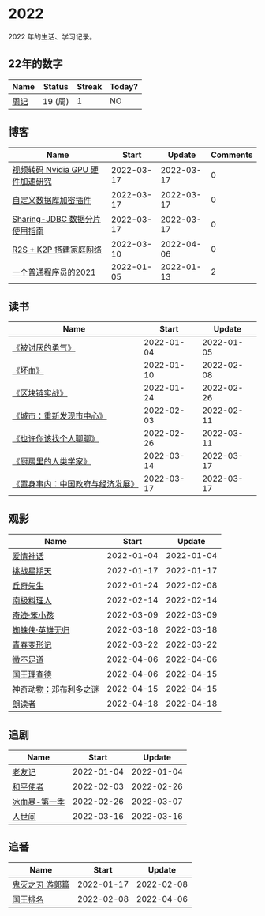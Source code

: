 # 2022
2022 年的生活、学习记录。

## 22年的数字

<!--START_SECTION:my_number-->
| Name | Status | Streak | Today? | 
 | ---- | ---- | ---- | ---- |
| [周记](https://github.com/GeorgeCh2/2022/issues/1) | 19 (周) | 1 | NO |

<!--END_SECTION:my_number-->

## 博客

<!--START_SECTION:my_blog-->
| Name | Start | Update | Comments | 
 | ---- | ---- | ---- | ---- |
| [视频转码 Nvidia GPU 硬件加速研究](https://github.com/GeorgeCh2/blog/issues/12) | 2022-03-17 | 2022-03-17 | 0 | 
| [自定义数据库加密插件](https://github.com/GeorgeCh2/blog/issues/11) | 2022-03-17 | 2022-03-17 | 0 | 
| [Sharing-JDBC 数据分片使用指南](https://github.com/GeorgeCh2/blog/issues/10) | 2022-03-17 | 2022-03-17 | 0 | 
| [R2S + K2P 搭建家庭网络](https://github.com/GeorgeCh2/blog/issues/9) | 2022-03-10 | 2022-04-06 | 0 | 
| [ 一个普通程序员的2021](https://github.com/GeorgeCh2/blog/issues/8) | 2022-01-05 | 2022-01-13 | 2 | 

<!--END_SECTION:my_blog-->

## 读书

<!--START_SECTION:my_read-->
| Name | Start | Update | 
 | ---- | ---- | ---- | 
| [《被讨厌的勇气》](https://github.com/GeorgeCh2/2022/issues/3#issuecomment-1004835950) | 2022-01-04 | 2022-01-05 | 
| [《坏血》](https://github.com/GeorgeCh2/2022/issues/3#issuecomment-1008585670) | 2022-01-10 | 2022-02-08 | 
| [《区块链实战》](https://github.com/GeorgeCh2/2022/issues/3#issuecomment-1019690896) | 2022-01-24 | 2022-02-26 | 
| [《城市：重新发现市中心》](https://github.com/GeorgeCh2/2022/issues/3#issuecomment-1028642370) | 2022-02-03 | 2022-02-11 | 
| [《也许你该找个人聊聊》](https://github.com/GeorgeCh2/2022/issues/3#issuecomment-1052012651) | 2022-02-26 | 2022-03-11 | 
| [《厨房里的人类学家》](https://github.com/GeorgeCh2/2022/issues/3#issuecomment-1066428875) | 2022-03-14 | 2022-03-17 | 
| [《置身事内：中国政府与经济发展》](https://github.com/GeorgeCh2/2022/issues/3#issuecomment-1069825114) | 2022-03-17 | 2022-03-17 | 

<!--END_SECTION:my_read-->

## 观影

<!--START_SECTION:my_movie-->
| Name | Start | Update | 
 | ---- | ---- | ---- | 
| [爱情神话](https://github.com/GeorgeCh2/2022/issues/2#issuecomment-1004595427) | 2022-01-04 | 2022-01-04 | 
| [挑战星期天](https://github.com/GeorgeCh2/2022/issues/2#issuecomment-1014160179) | 2022-01-17 | 2022-01-17 | 
| [丘奇先生](https://github.com/GeorgeCh2/2022/issues/2#issuecomment-1019691620) | 2022-01-24 | 2022-02-08 | 
| [南极料理人](https://github.com/GeorgeCh2/2022/issues/2#issuecomment-1038555300) | 2022-02-14 | 2022-02-14 | 
| [奇迹·笨小孩](https://github.com/GeorgeCh2/2022/issues/2#issuecomment-1062668316) | 2022-03-09 | 2022-03-09 | 
| [蜘蛛侠·英雄无归](https://github.com/GeorgeCh2/2022/issues/2#issuecomment-1071937746) | 2022-03-18 | 2022-03-18 | 
| [青春变形记](https://github.com/GeorgeCh2/2022/issues/2#issuecomment-1074826864) | 2022-03-22 | 2022-03-22 | 
| [微不足道](https://github.com/GeorgeCh2/2022/issues/2#issuecomment-1089935922) | 2022-04-06 | 2022-04-06 | 
| [国王理查德](https://github.com/GeorgeCh2/2022/issues/2#issuecomment-1089937570) | 2022-04-06 | 2022-04-15 | 
| [神奇动物：邓布利多之谜](https://github.com/GeorgeCh2/2022/issues/2#issuecomment-1099997285) | 2022-04-15 | 2022-04-15 | 
| [朗读者](https://github.com/GeorgeCh2/2022/issues/2#issuecomment-1101008336) | 2022-04-18 | 2022-04-18 | 

<!--END_SECTION:my_movie-->

## 追剧

<!--START_SECTION:my_drama-->
| Name | Start | Update | 
 | ---- | ---- | ---- | 
| [老友记](https://github.com/GeorgeCh2/2022/issues/5#issuecomment-1004820194) | 2022-01-04 | 2022-01-04 | 
| [和平使者](https://github.com/GeorgeCh2/2022/issues/5#issuecomment-1028625735) | 2022-02-03 | 2022-02-26 | 
| [冰血暴-第一季](https://github.com/GeorgeCh2/2022/issues/5#issuecomment-1052008314) | 2022-02-26 | 2022-03-07 | 
| [人世间](https://github.com/GeorgeCh2/2022/issues/5#issuecomment-1068789156) | 2022-03-16 | 2022-03-16 | 

<!--END_SECTION:my_drama-->

## 追番

<!--START_SECTION:my_bangumi-->
| Name | Start | Update | 
 | ---- | ---- | ---- | 
| [鬼灭之刃 游郭篇](https://github.com/GeorgeCh2/2022/issues/6#issuecomment-1014166632) | 2022-01-17 | 2022-02-08 | 
| [国王排名](https://github.com/GeorgeCh2/2022/issues/6#issuecomment-1032180446) | 2022-02-08 | 2022-04-06 | 

<!--END_SECTION:my_bangumi-->
